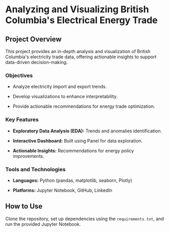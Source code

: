 # Analyzing and Visualizing British Columbia's Electrical Energy Trade

## Project Overview
This project provides an in-depth analysis and visualization of British Columbia's electricity trade data, offering actionable insights to support data-driven decision-making.

### Objectives
- Analyze electricity import and export trends.

- Develop visualizations to enhance interpretability.

- Provide actionable recommendations for energy trade optimization.


### Key Features

- **Exploratory Data Analysis (EDA):** Trends and anomalies identification.

- **Interactive Dashboard:** Built using Panel for data exploration.

- **Actionable Insights:** Recommendations for energy policy improvements.


### Tools and Technologies

- **Languages:** Python (pandas, matplotlib, seaborn, Plotly)

- **Platforms:** Jupyter Notebook, GitHub, LinkedIn


## How to Use

Clone the repository, set up dependencies using the `requirements.txt`, and run the provided Jupyter Notebook.

